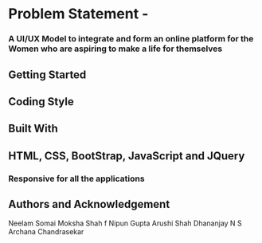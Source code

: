 # Problem Statement - 
### A UI/UX Model to integrate and form an online platform for the Women who are aspiring to make a life for themselves
## Getting Started
## Coding Style

## Built With
## HTML, CSS, BootStrap, JavaScript and JQuery
### Responsive for all the applications
 

## Authors and Acknowledgement
Neelam Somai 
Moksha Shah f
Nipun Gupta
Arushi Shah 
Dhananjay N S
Archana Chandrasekar
